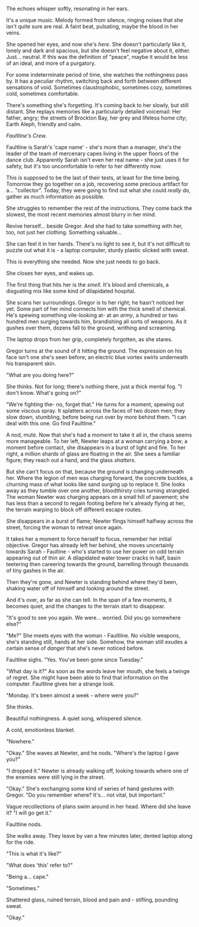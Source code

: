 The echoes whisper softly, resonating in her ears.

It's a unique music. Melody formed from silence, ringing noises that she isn't quite sure are real. A faint beat, pulsating, maybe the blood in her veins.

She opened her eyes, and now she's *here*. She doesn't particularly like it, lonely and dark and spacious, but she doesn't feel negative about it, either. Just... neutral. If this was the definition of "peace", maybe it would be less of an ideal, and more of a purgatory.

For some indeterminate period of time, she watches the nothingness pass by. It has a peculiar rhythm, switching back and forth between different sensations of void. Sometimes claustrophobic, sometimes cozy, sometimes cold, sometimes comfortable.

There's something she's forgetting. It's coming back to her slowly, but still distant. She replays memories like a particularly detailed voicemail: Her father, angry; the streets of Brockton Bay, her grey and lifeless home city; Earth Aleph, friendly and calm. 

*Faultline's Crew.*

Faultline is Sarah's 'cape name' - she's more than a manager, she's the leader of the team of mercenary capes living in the upper floors of the dance club. Apparently Sarah isn't even her real name - she just uses it for safety, but it's too uncomfortable to refer to her differently now.

This is supposed to be the last of their tests, at least for the time being. Tomorrow they go together on a job, recovering some precious artifact for a... "collector". Today, they were going to find out what she could *really* do, gather as much information as possible.

She struggles to remember the rest of the instructions. They come back the slowest, the most recent memories almost blurry in her mind. 

Revive herself... beside Gregor. And she had to take something with her, too, not just her clothing. Something valuable... 

She can feel it in her hands. There's no light to see it, but it's not difficult to puzzle out what it is - a laptop computer, sturdy plastic slicked with sweat. 

This is everything she needed. Now she just needs to go back.

She closes her eyes, and wakes up.

The first thing that hits her is the *smell*. It's blood and chemicals, a disgusting mix like some kind of dilapidated hospital. 

She scans her surroundings. Gregor is to her right; he hasn't noticed her yet. Some part of her mind connects him with the thick smell of chemical. He's spewing something vile-looking at- at an *army*, a hundred or two hundred men surging towards him, brandishing all sorts of weapons. As it gushes over them, dozens fall to the ground, writhing and screaming.

The laptop drops from her grip, completely forgotten, as she stares.

Gregor turns at the sound of it hitting the ground. The expression on his face isn't one she's seen before; an electric blue vortex swirls underneath his transparent skin.

"What are you doing here?"

She thinks. Not for long; there's nothing there, just a thick mental fog. "I don't know. What's going on?"

"We're fighting the- no, forget that." He turns for a moment, spewing out some viscous spray. It splatters across the faces of two dozen men; they slow down, stumbling, before being run over by more behind them. "I can deal with this one. Go find Faultline."

A nod, mute. Now that she's had a moment to take it all in, the chaos seems more manageable. To her left, Newter leaps at a woman carrying a bow; a moment before contact, she disappears in a burst of light and fire. To her right, a million shards of glass are floating in the air. She sees a familiar figure; they reach out a hand, and the glass *shatters*.

But she can't focus on that, because the ground is changing underneath her. Where the legion of men was charging forward, the concrete buckles, a churning mass of what looks like sand surging up to replace it. She looks away as they tumble over one another, bloodthirsty cries turning strangled. The woman Newter was charging appears on a small hill of pavement; she has less than a second to regain footing before he's already flying at her, the terrain warping to block off different escape routes.

She disappears in a burst of flame; Newter flings himself halfway across the street, forcing the woman to retreat once again. 

It takes her a moment to force herself to focus, remember her initial objective. Gregor has already left her behind, she moves uncertainly towards Sarah - Faultine - who's started to use her power on odd terrain appearing out of thin air. A dilapidated water tower cracks in half, basin teetering then careering towards the ground, barrelling through thousands of tiny gashes in the air. 

Then they're gone, and Newter is standing behind where they'd been, shaking water off of himself and looking around the street. 

And it's over, as far as she can tell. In the span of a few moments, it becomes quiet, and the changes to the terrain start to disappear.

"It's good to see you again. We were... worried. Did you go somewhere else?"

"Me?" She meets eyes with the woman - Faultline. No visible weapons, she's standing still, hands at her side. Somehow, the woman still exudes a certain sense of *danger* that she's never noticed before.

Faultline sighs. "Yes. You've been gone since Tuesday."

"What day is it?" As soon as the words leave her mouth, she feels a twinge of regret. She might have been able to find that information on the computer. Faultline gives her a strange look.

"Monday. It's been almost a week - where were you?"

She thinks.

Beautiful nothingness. A quiet song, whispered silence.

A cold, emotionless blanket.

"Nowhere."

"Okay." She waves at Newter, and he nods. "Where's the laptop I gave you?"

"I dropped it." Newter is already walking off, looking towards where one of the enemies were still lying in the street.

"Okay." She's exchanging some kind of series of hand gestures with Gregor. "Do you remember where? It's... not vital, but important."

Vague recollections of plans swim around in her head. Where did she leave it? "I will go get it."

Faultline nods.

She walks away. They leave by van a few minutes later, dented laptop along for the ride.

"This is what it's like?"

"What does 'this' refer to?"

"Being a... cape."

"Sometimes."

Shattered glass, ruined terrain, blood and pain and - stifling, pounding sweat.

"Okay."
